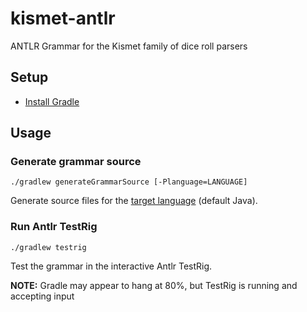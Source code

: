 # kismet-antlr

ANTLR Grammar for the Kismet family of dice roll parsers

## Setup

* [Install Gradle](https://gradle.org/install/)

## Usage

### Generate grammar source

```
./gradlew generateGrammarSource [-Planguage=LANGUAGE]
```

Generate source files for the
[target language](https://github.com/antlr/antlr4/blob/master/doc/targets.md)
(default Java).

### Run Antlr TestRig

```
./gradlew testrig
```

Test the grammar in the interactive Antlr TestRig.

**NOTE:** Gradle may appear to hang at 80%,
but TestRig is running and accepting input
